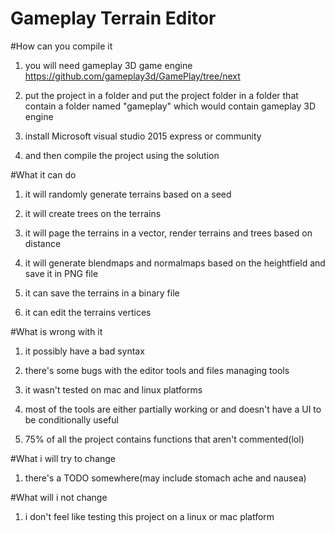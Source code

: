 # Gameplay Terrain Editor

#How can you compile it

1) you will need gameplay 3D game engine https://github.com/gameplay3d/GamePlay/tree/next

2) put the project in a folder and put the project folder in a folder that contain a folder named "gameplay" which would contain gameplay 3D engine

3) install Microsoft visual studio 2015 express or community

4) and then compile the project using the solution

#What it can do

1) it will randomly generate terrains based on a seed

2) it will create trees on the terrains

3) it will page the terrains in a vector, render terrains and trees based on distance

4) it will generate blendmaps and normalmaps based on the heightfield and save it in PNG file

5) it can save the terrains in a binary file

6) it can edit the terrains vertices

#What is wrong with it

1) it possibly have a bad syntax

2) there's some bugs with the editor tools and files managing tools

3) it wasn't tested on mac and linux platforms

4) most of the tools are either partially working or and doesn't have a UI to be conditionally useful

5) 75% of all the project contains functions that aren't commented(lol)

#What i will try to change

1) there's a TODO somewhere(may include stomach ache and nausea)

#What will i not change

1) i don't feel like testing this project on a linux or mac platform
